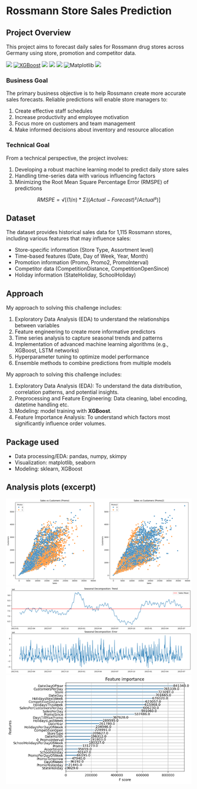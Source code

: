 # Rossmann Store Sales Prediction

## Project Overview

This project aims to forecast daily sales for Rossmann drug stores across Germany using store, promotion and competitor data.

[![](https://img.shields.io/badge/Python-FFD43B?style=for-the-badge&logo=python&logoColor=darkgreen)](https://www.python.org) [![XGBoost](https://img.shields.io/badge/XGBoost-%66D7D1?style=for-the-badge&logoColor=white)](https://github.com/dmlc/xgboost) [![](https://img.shields.io/badge/scikit_learn-F7931E?style=for-the-badge&logo=scikit-learn&logoColor=white)](https://scikit-learn.org/stable/) [![](https://img.shields.io/badge/Numpy-777BB4?style=for-the-badge&logo=numpy&logoColor=white)](https://numpy.org) [![](https://img.shields.io/badge/Pandas-2C2D72?style=for-the-badge&logo=pandas&logoColor=white)](https://pandas.pydata.org) ![Matplotlib](https://img.shields.io/badge/Matplotlib-%25dd32.svg?style=for-the-badge&logo=Matplotlib&logoColor=black) [![](https://img.shields.io/badge/librosa-FFD499?style=for-the-badge)](https://librosa.org/doc/latest/index.html#) 


### Business Goal

The primary business objective is to help Rossmann create more accurate sales forecasts. Reliable predictions will enable store managers to:

1. Create effective staff schedules
2. Increase productivity and employee motivation
3. Focus more on customers and team management
4. Make informed decisions about inventory and resource allocation

### Technical Goal

From a technical perspective, the project involves:

1. Developing a robust machine learning model to predict daily store sales
2. Handling time-series data with various influencing factors
3. Minimizing the Root Mean Square Percentage Error (RMSPE) of predictions

$$ RMSPE = √[ (1/n) * Σ((Actual - Forecast)² / Actual²) ] $$

## Dataset

The dataset provides historical sales data for 1,115 Rossmann stores, including various features that may influence sales:

- Store-specific information (Store Type, Assortment level)
- Time-based features (Date, Day of Week, Year, Month)
- Promotion information (Promo, Promo2, PromoInterval)
- Competitor data (CompetitionDistance, CompetitionOpenSince)
- Holiday information (StateHoliday, SchoolHoliday)

## Approach

My approach to solving this challenge includes:

1. Exploratory Data Analysis (EDA) to understand the relationships between variables
2. Feature engineering to create more informative predictors
3. Time series analysis to capture seasonal trends and patterns
4. Implementation of advanced machine learning algorithms (e.g., XGBoost, LSTM networks)
5. Hyperparameter tuning to optimize model performance
6. Ensemble methods to combine predictions from multiple models

My approach to solving this challenge includes:

1. Exploratory Data Analysis (EDA): To understand the data distribution, correlation patterns, and potential insights.
2. Preprocessing and Feature Engineering: Data cleaning, label encoding, datetime handling etc.
3. Modeling: model training with **XGBoost**.
4. Feature Importance Analysis: To understand which factors most significantly influence order volumes.

## Package used
- Data processing/EDA: pandas, numpy, skimpy
- Visualization: matplotlib, seaborn
- Modeling: sklearn, XGBoost

## Analysis plots (excerpt)
![figure-1](figures/rossmans-fig1.png)
![figure-2](figures/rossmans-fig2.png)
![figure-3](figures/rossmans-fig3.png)
